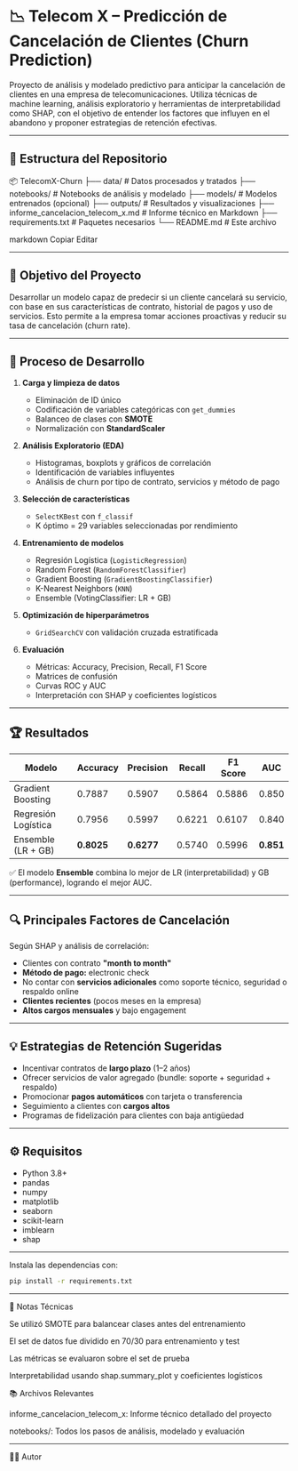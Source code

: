 # 📉 Telecom X – Predicción de Cancelación de Clientes (Churn Prediction)

Proyecto de análisis y modelado predictivo para anticipar la cancelación de clientes en una empresa de telecomunicaciones. Utiliza técnicas de machine learning, análisis exploratorio y herramientas de interpretabilidad como SHAP, con el objetivo de entender los factores que influyen en el abandono y proponer estrategias de retención efectivas.

---

## 📁 Estructura del Repositorio

📦 TelecomX-Churn
├── data/ # Datos procesados y tratados
├── notebooks/ # Notebooks de análisis y modelado
├── models/ # Modelos entrenados (opcional)
├── outputs/ # Resultados y visualizaciones
├── informe_cancelacion_telecom_x.md # Informe técnico en Markdown
├── requirements.txt # Paquetes necesarios
└── README.md # Este archivo

markdown
Copiar
Editar

---

## 🧠 Objetivo del Proyecto

Desarrollar un modelo capaz de predecir si un cliente cancelará su servicio, con base en sus características de contrato, historial de pagos y uso de servicios. Esto permite a la empresa tomar acciones proactivas y reducir su tasa de cancelación (churn rate).

---

## 🧪 Proceso de Desarrollo

1. **Carga y limpieza de datos**
   - Eliminación de ID único
   - Codificación de variables categóricas con `get_dummies`
   - Balanceo de clases con **SMOTE**
   - Normalización con **StandardScaler**

2. **Análisis Exploratorio (EDA)**
   - Histogramas, boxplots y gráficos de correlación
   - Identificación de variables influyentes
   - Análisis de churn por tipo de contrato, servicios y método de pago

3. **Selección de características**
   - `SelectKBest` con `f_classif`
   - K óptimo = 29 variables seleccionadas por rendimiento

4. **Entrenamiento de modelos**
   - Regresión Logística (`LogisticRegression`)
   - Random Forest (`RandomForestClassifier`)
   - Gradient Boosting (`GradientBoostingClassifier`)
   - K-Nearest Neighbors (`KNN`)
   - Ensemble (VotingClassifier: LR + GB)

5. **Optimización de hiperparámetros**
   - `GridSearchCV` con validación cruzada estratificada

6. **Evaluación**
   - Métricas: Accuracy, Precision, Recall, F1 Score
   - Matrices de confusión
   - Curvas ROC y AUC
   - Interpretación con SHAP y coeficientes logísticos

---

## 🏆 Resultados

| Modelo                  | Accuracy | Precision | Recall | F1 Score | AUC  |
|-------------------------|----------|-----------|--------|----------|------|
| Gradient Boosting       | 0.7887   | 0.5907    | 0.5864 | 0.5886   | 0.850|
| Regresión Logística     | 0.7956   | 0.5997    | 0.6221 | 0.6107   | 0.840|
| Ensemble (LR + GB)      | **0.8025**| **0.6277**| 0.5740 | 0.5996   | **0.851**|

✅ El modelo **Ensemble** combina lo mejor de LR (interpretabilidad) y GB (performance), logrando el mejor AUC.

---

## 🔍 Principales Factores de Cancelación

Según SHAP y análisis de correlación:

- Clientes con contrato **"month to month"**
- **Método de pago:** electronic check
- No contar con **servicios adicionales** como soporte técnico, seguridad o respaldo online
- **Clientes recientes** (pocos meses en la empresa)
- **Altos cargos mensuales** y bajo engagement

---

## 💡 Estrategias de Retención Sugeridas

- Incentivar contratos de **largo plazo** (1–2 años)
- Ofrecer servicios de valor agregado (bundle: soporte + seguridad + respaldo)
- Promocionar **pagos automáticos** con tarjeta o transferencia
- Seguimiento a clientes con **cargos altos**
- Programas de fidelización para clientes con baja antigüedad

---

## ⚙️ Requisitos

+ Python 3.8+
+ pandas
+ numpy
+ matplotlib
+ seaborn
+ scikit-learn
+ imblearn
+ shap

---

Instala las dependencias con:

```bash
pip install -r requirements.txt

```
----

📌 Notas Técnicas

Se utilizó SMOTE para balancear clases antes del entrenamiento

El set de datos fue dividido en 70/30 para entrenamiento y test

Las métricas se evaluaron sobre el set de prueba

Interpretabilidad usando shap.summary_plot y coeficientes logísticos

📚 Archivos Relevantes

informe_cancelacion_telecom_x: Informe técnico detallado del proyecto

notebooks/: Todos los pasos de análisis, modelado y evaluación

---

👨‍💻 Autor
